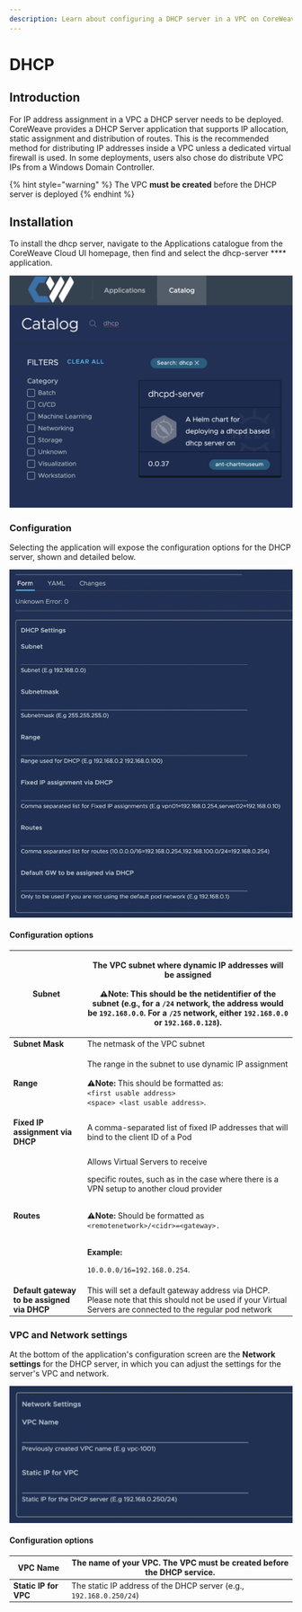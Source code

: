 ```yaml
---
description: Learn about configuring a DHCP server in a VPC on CoreWeave.
---
```


# DHCP

## Introduction

For IP address assignment in a VPC a DHCP server needs to be deployed. CoreWeave provides a DHCP Server application that supports IP allocation, static assignment and distribution of routes. This is the recommended method for distributing IP addresses inside a VPC unless a dedicated virtual firewall is used. In some deployments, users also chose do distribute VPC IPs from a Windows Domain Controller.

{% hint style="warning" %}
The VPC **must be created** before the DHCP server is deployed
{% endhint %}

## Installation

To install the dhcp server, navigate to the Applications catalogue from the CoreWeave Cloud UI homepage, then find and select the dhcp-server **** application.

![Screenshot of the dhcpd-server application in the CoreWeave application catalog.](<../../.gitbook/assets/image (9) (1).png>)

### Configuration

Selecting the application will expose the configuration options for the DHCP server, shown and detailed below.

![DHCP configuration settings, exposed by clicking the DHCP server application.](<../../.gitbook/assets/image (15) (1).png>)

#### Configuration options

| **Subnet**                                  | <p>The VPC subnet where dynamic IP addresses will be assigned<br><br><span data-gb-custom-inline data-tag="emoji" data-code="26a0">⚠</span><strong>Note:</strong> This should be the netidentifier of the subnet (e.g., for a <code>/24</code> network, the address would be <code>192.168.0.0</code>. For a <code>/25</code> network, either <code>192.168.0.0</code> or <code>192.168.0.128</code>).</p>                                |
| ------------------------------------------- | ----------------------------------------------------------------------------------------------------------------------------------------------------------------------------------------------------------------------------------------------------------------------------------------------------------------------------------------------------------------------------------------------------------------------------------------- |
| **Subnet Mask**                             | The netmask of the VPC subnet                                                                                                                                                                                                                                                                                                                                                                                                             |
| **Range**                                   | <p>The range in the subnet to use dynamic IP assignment<br><br><span data-gb-custom-inline data-tag="emoji" data-code="26a0">⚠</span><strong>Note:</strong> This should be formatted as:<br><code>&#x3C;first usable address> &#x3C;space> &#x3C;last usable address></code>.</p>                                                                                                                                                         |
| **Fixed IP assignment via DHCP**            | A comma-separated list of fixed IP addresses that will bind to the client ID of a Pod                                                                                                                                                                                                                                                                                                                                                     |
| **Routes**                                  | <p>Allows Virtual Servers to receive </p><p>specific routes, such as in the case where there is a VPN setup to another cloud provider</p><p><br><span data-gb-custom-inline data-tag="emoji" data-code="26a0">⚠</span><strong>Note:</strong> Should be formatted as <code>&#x3C;remotenetwork>/&#x3C;cidr>=&#x3C;gateway>.</code> </p><p><strong></strong><br><strong>Example:</strong></p><p><code>10.0.0.0/16=192.168.0.254</code>.</p> |
| **Default gateway to be assigned via DHCP** | This will set a default gateway address via DHCP. Please note that this should not be used if your Virtual Servers are connected to the regular pod network                                                                                                                                                                                                                                                                               |

### VPC and Network settings

At the bottom of the application's configuration screen are the **Network settings** for the DHCP server, in which you can adjust the settings for the server's VPC and network.

![Network settings for DHCP server application.](<../../.gitbook/assets/image (14) (1).png>)

#### Configuration options

| **VPC Name**          | The name of your VPC. **The VPC must be created before the DHCP service.** |
| --------------------- | -------------------------------------------------------------------------- |
| **Static IP for VPC** | The static IP address of the DHCP server (e.g., `192.168.0.250/24`)        |

